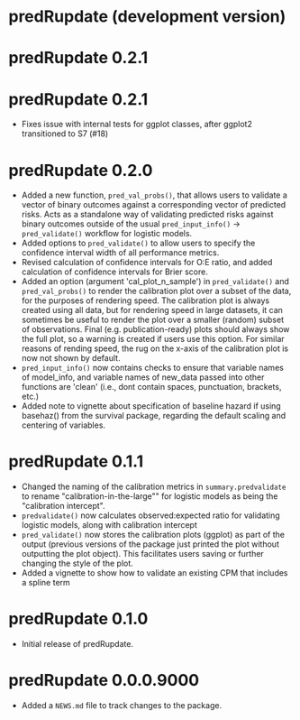 # predRupdate (development version)

# predRupdate 0.2.1

# predRupdate 0.2.1

* Fixes issue with internal tests for ggplot classes, after ggplot2 transitioned to S7 (#18)

# predRupdate 0.2.0

* Added a new function, `pred_val_probs()`, that allows users to validate a vector of binary outcomes against a corresponding vector of predicted risks. Acts as a standalone way of validating predicted risks against binary outcomes outside of the usual `pred_input_info()` -> `pred_validate()` workflow for logistic models.
* Added options to `pred_validate()` to allow users to specify the confidence interval width of all performance metrics.
* Revised calculation of confidence intervals for O:E ratio, and added calculation of confidence intervals for Brier score.
* Added an option (argument 'cal_plot_n_sample') in `pred_validate()` and `pred_val_probs()` to render the calibration plot over a subset of the data, for the purposes of rendering speed. The calibration plot is always created using all data, but for rendering speed in large datasets, it can sometimes be useful to render the plot over a smaller (random) subset of observations. Final (e.g. publication-ready) plots  should always show the full plot, so a warning is created if users use this option. For similar reasons of rending speed, the rug on the x-axis of the calibration plot is now not shown by default.
* `pred_input_info()` now contains checks to ensure that variable names of model_info, and variable names of new_data passed into other functions are 'clean' (i.e., dont contain spaces, punctuation, brackets, etc.)
* Added note to vignette about specification of baseline hazard if using basehaz() from the survival package, regarding the default scaling and centering of variables.

# predRupdate 0.1.1

* Changed the naming of the calibration metrics in `summary.predvalidate` to rename "calibration-in-the-large"" for logistic models as being the "calibration intercept". 
* `predvalidate()` now calculates observed:expected ratio for validating logistic models, along with calibration intercept
* `pred_validate()` now stores the calibration plots (ggplot) as part of the output (previous versions of the package just printed the plot without outputting the plot object). This facilitates users saving or further changing the style of the plot.
* Added a vignette to show how to validate an existing CPM that includes a spline term

# predRupdate 0.1.0

* Initial release of predRupdate.

# predRupdate 0.0.0.9000

* Added a `NEWS.md` file to track changes to the package.
